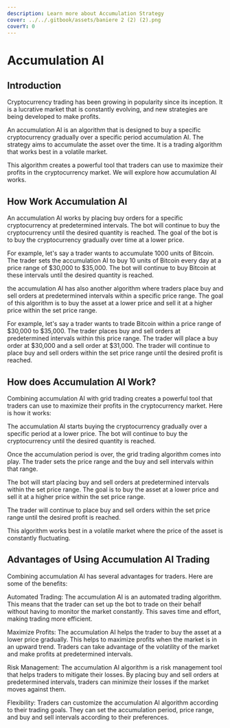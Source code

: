 ```yaml
---
description: Learn more about Accumulation Strategy
cover: ../../.gitbook/assets/baniere 2 (2) (2).png
coverY: 0
---
```


# Accumulation AI

## **Introduction**

Cryptocurrency trading has been growing in popularity since its inception. It is a lucrative market that is constantly evolving, and new strategies are being developed to make profits.

An accumulation AI  is an algorithm that is designed to buy a specific cryptocurrency gradually over a specific period accumulation AI. The strategy aims to accumulate the asset over the time. It is a trading algorithm that works best in a volatile market.

This algorithm creates a powerful tool that traders can use to maximize their profits in the cryptocurrency market. We will explore how accumulation AI works.

## **How Work Accumulation AI**

An accumulation AI works by placing buy orders for a specific cryptocurrency at predetermined intervals. The bot will continue to buy the cryptocurrency until the desired quantity is reached. The goal of the bot is to buy the cryptocurrency gradually over time at a lower price.

For example, let's say a trader wants to accumulate 1000 units of Bitcoin. The trader sets the accumulation AI to buy 10 units of Bitcoin every day at a price range of $30,000 to $35,000. The bot will continue to buy Bitcoin at these intervals until the desired quantity is reached.

the accumulation AI has also another algorithm where traders place buy and sell orders at predetermined intervals within a specific price range. The goal of this algorithm is to buy the asset at a lower price and sell it at a higher price within the set price range.

For example, let's say a trader wants to trade Bitcoin within a price range of $30,000 to $35,000. The trader places buy and sell orders at predetermined intervals within this price range. The trader will place a buy order at $30,000 and a sell order at $31,000. The trader will continue to place buy and sell orders within the set price range until the desired profit is reached.

## **How does Accumulation AI Work?**

Combining accumulation AI with grid trading creates a powerful tool that traders can use to maximize their profits in the cryptocurrency market. Here is how it works:

The accumulation AI starts buying the cryptocurrency gradually over a specific period at a lower price. The bot will continue to buy the cryptocurrency until the desired quantity is reached.

Once the accumulation period is over, the grid trading algorithm comes into play. The trader sets the price range and the buy and sell intervals within that range.

The bot will start placing buy and sell orders at predetermined intervals within the set price range. The goal is to buy the asset at a lower price and sell it at a higher price within the set price range.

The trader will continue to place buy and sell orders within the set price range until the desired profit is reached.

This algorithm works best in a volatile market where the price of the asset is constantly fluctuating.

## **Advantages of Using Accumulation AI Trading**

Combining accumulation AI has several advantages for traders. Here are some of the benefits:

Automated Trading: The accumulation AI is an automated trading algorithm. This means that the trader can set up the bot to trade on their behalf without having to monitor the market constantly. This saves time and effort, making trading more efficient.

Maximize Profits: The accumulation AI helps the trader to buy the asset at a lower price gradually. This helps to maximize profits when the market is in an upward trend. Traders can take advantage of the volatility of the market and make profits at predetermined intervals.

Risk Management: The accumulation AI algorithm is a risk management tool that helps traders to mitigate their losses. By placing buy and sell orders at predetermined intervals, traders can minimize their losses if the market moves against them.

Flexibility: Traders can customize the accumulation AI algorithm according to their trading goals. They can set the accumulation period, price range, and buy and sell intervals according to their preferences.
